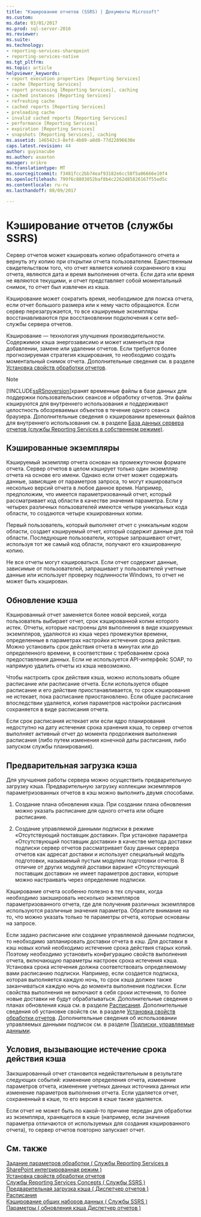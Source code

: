 ```yaml
---
title: "Кэширование отчетов (SSRS) | Документы Microsoft"
ms.custom: 
ms.date: 03/01/2017
ms.prod: sql-server-2016
ms.reviewer: 
ms.suite: 
ms.technology:
- reporting-services-sharepoint
- reporting-services-native
ms.tgt_pltfrm: 
ms.topic: article
helpviewer_keywords:
- report execution properties [Reporting Services]
- cache [Reporting Services]
- report processing [Reporting Services], caching
- cached instances [Reporting Services]
- refreshing cache
- cached reports [Reporting Services]
- preloading cache
- invalid cached reports [Reporting Services]
- performance [Reporting Services]
- expiration [Reporting Services]
- snapshots [Reporting Services], caching
ms.assetid: 146542c3-8efd-4b89-a8d8-77d22896630e
caps.latest.revision: 44
author: guyinacube
ms.author: asaxton
manager: erikre
ms.translationtype: MT
ms.sourcegitcommit: f3481fcc2bb74eaf93182e6cc58f5a06666e10f4
ms.openlocfilehash: 799f6c8803852baf8b4c2262d85826167f55ed5c
ms.contentlocale: ru-ru
ms.lasthandoff: 08/09/2017

---
```

# <a name="caching-reports-ssrs"></a>Кэширование отчетов (службы SSRS)
  Сервер отчетов может кэшировать копию обработанного отчета и вернуть эту копию при открытии отчета пользователем. Единственным свидетельством того, что отчет является копией сохраненного в кэш отчета, являются дата и время выполнения отчета. Если дата или время не являются текущими, и отчет представляет собой моментальный снимок, то отчет был извлечен из кэша.  
  
 Кэширование может сократить время, необходимое для поиска отчета, если отчет большого размера или к нему часто обращаются. Если сервер перезагружается, то все кэшируемые экземпляры восстанавливаются при восстановлении подключения к сети веб-службы сервера отчетов.  
  
 Кэширование — технология улучшения производительности. Содержимое кэша энергозависимо и может измениться при добавлении, замене или удалении отчетов. Если требуется более прогнозируемая стратегия кэширования, то необходимо создать моментальный снимок отчета. Дополнительные сведения см. в разделе [Установка свойств обработки отчетов](../../reporting-services/report-server/set-report-processing-properties.md).  
  
> [!NOTE]  
>  [!INCLUDE[ssRSnoversion](../../includes/ssrsnoversion-md.md)]хранят временные файлы в базе данных для поддержки пользовательских сеансов и обработку отчетов. Эти файлы кэшируются для внутреннего использования и поддерживают целостность обозреваемых объектов в течение одного сеанса браузера. Дополнительные сведения о кэшировании временных файлов для внутреннего использования см. в разделе [База данных сервера отчетов (службы Reporting Services в собственном режиме)](../../reporting-services/report-server/report-server-database-ssrs-native-mode.md).  
  
## <a name="cached-instances"></a>Кэшированные экземпляры  
 Кэшируемый экземпляр отчета основан на промежуточном формате отчета. Сервер отчетов в целом кэширует только один экземпляр отчета на основе его имени. Однако если отчет может содержать данные, зависящие от параметров запроса, то могут кэшироваться несколько версий отчета в любое данное время. Например, предположим, что имеется параметризованный отчет, который рассматривает код области в качестве значения параметра. Если у четырех различных пользователей имеются четыре уникальных кода области, то создаются четыре кэшированных копии.  
  
 Первый пользователь, который выполняет отчет с уникальным кодом области, создает кэшируемый отчет, который содержит данные для той области. Последующие пользователи, которые запрашивают отчет, используя тот же самый код области, получают его кэшированную копию.  
  
 Не все отчеты могут кэшироваться. Если отчет содержит данные, зависимые от пользователей, запрашивает у пользователей учетные данные или использует проверку подлинности Windows, то отчет не может быть кэширован.  
  
## <a name="refreshing-the-cache"></a>Обновление кэша  
 Кэшированный отчет заменяется более новой версией, когда пользователь выбирает отчет, срок кэшированной копии которого истек. Отчеты, которые настроены для выполнения в виде кэшируемых экземпляров, удаляются из кэша через промежутки времени, определенные в параметрах настройки истечения срока действия. Можно установить срок действия отчета в минутах или до определенного времени, в соответствии с требованием срока предоставления данных. Если не используется API-интерфейс SOAP, то напрямую удалить отчеты из кэша невозможно.  
  
 Чтобы настроить срок действия кэша, можно использовать общее расписание или расписание отчета. Если используется общее расписание и его действие приостанавливается, то срок кэширования не истекает, пока расписание приостановлено. Если общее расписание впоследствии удаляется, копия параметров настройки расписания сохраняется в виде расписания отчета.  
  
 Если срок расписания истекает или если ядро планирования недоступно на дату истечения срока хранения кэша, то сервер отчетов выполняет активный отчет до момента продолжения выполнения расписания (либо путем изменения конечной даты расписания, либо запуском службы планирования).  
  
## <a name="preloading-the-cache"></a>Предварительная загрузка кэша  
 Для улучшения работы сервера можно осуществить предварительную загрузку кэша. Предварительную загрузку коллекции экземпляров параметризованных отчетов в кэш можно выполнить двумя способами.  
  
1.  Создание плана обновления кэша. При создании плана обновления можно указать расписание для одного отчета или общее расписание.  
  
2.  Создание управляемой данными подписки в режиме «Отсутствующий поставщик доставки». При установке параметра «Отсутствующий поставщик доставки» в качестве метода доставки подписки сервер отчетов рассматривает базу данных сервера отчетов как адресат доставки и использует специальный модуль подготовки, называемый пустым модулем подготовки отчетов. В отличие от других модулей доставки вариант «Отсутствующий поставщик доставки» не имеет параметров доставки, которые можно настраивать через определение подписки.  
  
 Кэширование отчета особенно полезно в тех случаях, когда необходимо закэшировать несколько экземпляров параметризованного отчета, где для получения различных экземпляров используются различные значения параметра. Обратите внимание на то, что можно указать только те параметры отчета, которые основаны на запросе.  
  
 Если задано расписание или создание управляемой данными подписки, то необходимо запланировать доставки отчета в кэш. Для доставки в кэш новых копий необходимо истечение срока действия старых копий. Поэтому необходимо установить конфигурацию свойств выполнения отчета, включающую параметры настроек срока истечения кэша. Установка срока истечения должна соответствовать определяемому вами расписанию подписки. Например, если создается подписка, которая выполняется каждую ночь, то срок кэша должен также заканчиваться каждую ночь до момента выполнения подписки. Если свойства выполнения не включают в себя сроки истечения, то более новые доставки не будут обрабатываться. Дополнительные сведения о планах обновления кэша см. в разделе [Расписания](../../reporting-services/subscriptions/schedules.md). Дополнительные сведения об установке свойств см. в разделе [Установка свойств обработки отчетов](../../reporting-services/report-server/set-report-processing-properties.md). Дополнительные сведения об использовании управляемых данными подписок см. в разделе [Подписки, управляемые данными](../../reporting-services/subscriptions/data-driven-subscriptions.md).  
  
## <a name="conditions-that-cause-cache-expiration"></a>Условия, вызывающие истечение срока действия кэша  
 Закэшированный отчет становится недействительным в результате следующих событий: изменение определения отчета, изменение параметров отчета, изменение учетных данных источника данных или изменение параметров выполнения отчета. Если удаляется отчет, сохраненный в кэше, то его версия в кэше также удаляется.  
  
 Если отчет не может быть по какой-то причине передан для обработки из экземпляра, хранящегося в кэше (например, если значения параметра отличаются от используемых для создания кэшированного отчета), то сервер отчетов повторно запускает отчет.  
  
## <a name="see-also"></a>См. также  
 [Задание параметров обработки &#40; Службы Reporting Services в SharePoint интегрированная режим &#41;](../../reporting-services/report-server-sharepoint/set-processing-options-reporting-services-in-sharepoint-integrated-mode.md)   
 [Установка свойств обработки отчетов](../../reporting-services/report-server/set-report-processing-properties.md)   
 [Службы Reporting Services Concepts &#40; Службы SSRS &#41;](../../reporting-services/reporting-services-concepts-ssrs.md)   
 [Предварительная загрузка кэша &#40; Диспетчер отчетов &#41;](../../reporting-services/report-server/preload-the-cache-report-manager.md)   
 [Расписания](../../reporting-services/subscriptions/schedules.md)   
 [Кэширование общих наборов данных &#40; Службы SSRS &#41;](../../reporting-services/report-server/cache-shared-datasets-ssrs.md)   
 [Параметры &#40; обновления кэша Диспетчер отчетов &#41;](http://msdn.microsoft.com/library/227da40c-6bd2-48ec-aa9c-50ce6c1ca3a6)  
  
  

